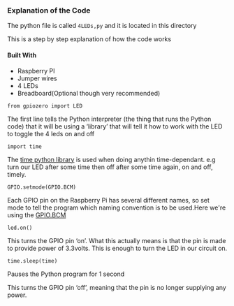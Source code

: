 ### Explanation of the Code
The python file is called `4LEDs,py` and it is located in this directory

This is a step by step explanation of how the code works
#### Built With
- Raspberry PI
- Jumper wires
- 4 LEDs
- Breadboard(Optional though very recommended)

`from gpiozero import LED`

The first line tells the Python interpreter (the thing that runs the Python code) that it will be using a ‘library’ that will tell it how to work with the LED to toggle the 4 leds on and off

`import time`

The [time python library](https://pypi.org/project/time/) is used when doing anythin time-dependant.
e.g turn our LED after some time then off after some time again, on and off, timely.

`GPIO.setmode(GPIO.BCM)`

Each GPIO pin on the Raspberry Pi has several different names, so set mode to tell the program which naming convention is to be used.Here we're using the [GPIO.BCM](https://raspi.tv/2013/rpi-gpio-basics-4-setting-up-rpi-gpio-numbering-systems-and-inputs)

`led.on()`

This turns the GPIO pin ‘on’. What this actually means is that the pin is made to provide power of 3.3volts.  This is enough to turn the LED in our circuit on.

`time.sleep(time)`

Pauses the Python program for 1 second


This turns the GPIO pin ‘off’, meaning that the pin is no longer supplying any power.

